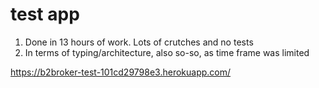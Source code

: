 # test app

1. Done in 13 hours of work. Lots of crutches and no tests
2. In terms of typing/architecture, also so-so, as time frame was limited



https://b2broker-test-101cd29798e3.herokuapp.com/ 
